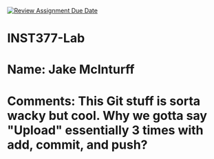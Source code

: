 [![Review Assignment Due Date](https://classroom.github.com/assets/deadline-readme-button-22041afd0340ce965d47ae6ef1cefeee28c7c493a6346c4f15d667ab976d596c.svg)](https://classroom.github.com/a/LHOh9PUe)

# INST377-Lab

# Name: Jake McInturff

# Comments: This Git stuff is sorta wacky but cool. Why we gotta say "Upload" essentially 3 times with add, commit, and push?
